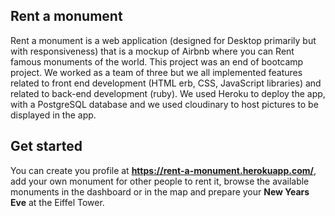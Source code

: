 ## Rent a monument

Rent a monument is a web application (designed for Desktop primarily but with responsiveness) that is a mockup of Airbnb where you can Rent famous monuments of the world.
This project was an end of bootcamp project. We worked as a team of three but we all implemented features related to front end development (HTML erb, CSS, JavaScript libraries) and related to back-end development (ruby). We used Heroku to deploy the app, with a PostgreSQL database and we used cloudinary to host pictures to be displayed in the app.

## Get started

You can create you profile at **https://rent-a-monument.herokuapp.com/**, add your own monument for other people to rent it, browse the available monuments in the dashboard or in the map and prepare your **New Years Eve** at the Eiffel Tower.
